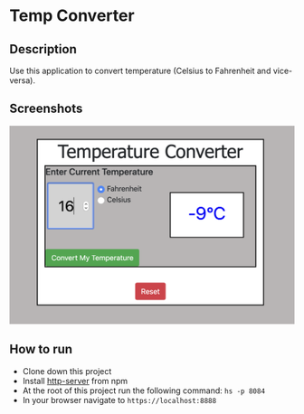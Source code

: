 # Temp Converter

## Description
<!-- the description will get bigger as the projects get bigger -->
Use this application to convert temperature (Celsius to Fahrenheit and vice-versa).

## Screenshots
![Temperature Converter Preview](https://raw.githubusercontent.com/rtate2/tempConverter/master/screenshots/Screen%20Shot%202019-09-29%20at%204.48.00%20PM.png)

## How to run
* Clone down this project
* Install [http-server](https://www.npmjs.com/package/http-server) from npm
* At the root of this project run the following command: `hs -p 8084`
* In your browser navigate to `https://localhost:8888`